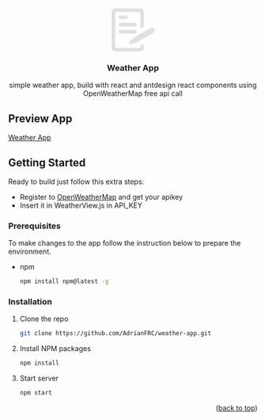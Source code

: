 <a name="readme-top"></a>


<br />
<div align="center">
  <a href="https://github.com/AdrianFRC">
    <svg width="87px" height="87px" viewBox="0 0 24 24" xmlns="http://www.w3.org/2000/svg" mirror-in-rtl="true" fill="#000000"><g id="SVGRepo_bgCarrier" stroke-width="0"></g><g id="SVGRepo_tracerCarrier" stroke-linecap="round" stroke-linejoin="round"></g><g id="SVGRepo_iconCarrier"> <path fill="#e0e0e0" d="M8 6H5c-.553 0-1-.448-1-1s.447-1 1-1h3c.553 0 1 .448 1 1s-.447 1-1 1zM13 10H5c-.553 0-1-.448-1-1s.447-1 1-1h8c.553 0 1 .448 1 1s-.447 1-1 1zM13 14H5c-.553 0-1-.448-1-1s.447-1 1-1h8c.553 0 1 .448 1 1s-.447 1-1 1z"></path> <path fill="#e0e0e0" d="M18 2v8c0 .55-.45 1-1 1s-1-.45-1-1V2.5c0-.28-.22-.5-.5-.5h-13c-.28 0-.5.22-.5.5v19c0 .28.22.5.5.5h13c.28 0 .5-.22.5-.5V21c0-.55.45-1 1-1s1 .45 1 1v1c0 1.1-.9 2-2 2H2c-1.1 0-2-.9-2-2V2C0 .9.9 0 2 0h14c1.1 0 2 .9 2 2z"></path> <path fill="#e0e0e0" d="M23.87 11.882c.31.54.045 1.273-.595 1.643l-9.65 5.57c-.084.05-.176.086-.265.11l-2.656.66c-.37.092-.72-.035-.88-.314-.162-.278-.09-.65.17-.913l1.907-1.958c.063-.072.137-.123.214-.167.004-.01.012-.015.012-.015l9.65-5.57c.64-.37 1.408-.234 1.72.305l.374.65z"></path> </g></svg>
  </a>

<h3 align="center">Weather App</h3>

  <p align="center">
    simple weather app, build with react and antdesign react components using  OpenWeatherMap free api call
  </p>
</div>

## Preview App

<a href="https://weather-app-omega-beryl.vercel.app/">Weather App</a>


## Getting Started

Ready to build just follow this extra steps:
  - Register to <a href="https://openweathermap.org/">OpenWeatherMap</a> and get your apikey
  - Insert it in WeatherView.js in API_KEY

### Prerequisites

To make changes to the app follow the instruction below to prepare the environment.

- npm
  ```sh
  npm install npm@latest -g
  ```

### Installation

1. Clone the repo
   ```sh
   git clone https://github.com/AdrianFRC/weather-app.git
   ```
2. Install NPM packages
   ```sh
   npm install
   ```
3. Start server
   ```sh
   npm start
   ```

<p align="right">(<a href="#readme-top">back to top</a>)</p>
